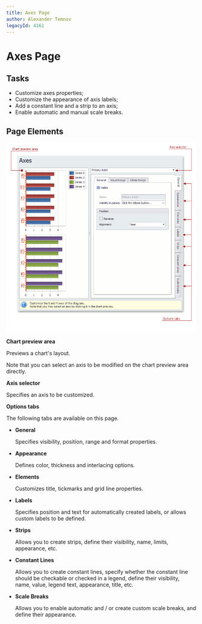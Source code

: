 ```yaml
---
title: Axes Page
author: Alexander Temnov
legacyId: 4161
---
```

# Axes Page
## Tasks
* Customize axes properties;
* Customize the appearance of axis labels;
* Add a constant line and a strip to an axis;
* Enable automatic and manual scale breaks.

## Page Elements
![ChartWizard_AxesPage](../../../images/img7234.png)

**Chart preview area**

Previews a chart's layout.

Note that you can select an axis to be modified on the chart preview area directly.

**Axis selector**

Specifies an axis to be customized.

**Options tabs**

The following tabs are available on this page.
* **General**
	
	Specifies visibility, position, range and format properties.
* **Appearance**
	
	Defines color, thickness and interlacing options.
* **Elements**
	
	Customizes title, tickmarks and grid line properties.
* **Labels**
	
	Specifies position and text for automatically created labels, or allows custom labels to be defined.
* **Strips**
	
	Allows you to create strips, define their visibility, name, limits, appearance, etc.
* **Constant Lines**
	
	Allows you to create constant lines, specify whether the constant line should be checkable or checked in a legend, define their visibility, name, value, legend text, appearance, title, etc.
* **Scale Breaks**
	
	Allows you to enable automatic and / or create custom scale breaks, and define their appearance.